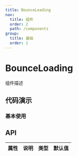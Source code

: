```yaml
---
title: BounceLoading
nav:
  title: 组件
  order: 2
  path: /components
group:
  title: 基础
  order: 1
---
```


# BounceLoading

组件描述

## 代码演示

### 基本使用

<code src="./demo/basic.tsx"></code>

## API

| 属性 | 说明 | 类型 | 默认值 |
| ---- | ---- | ---- | ------ |
